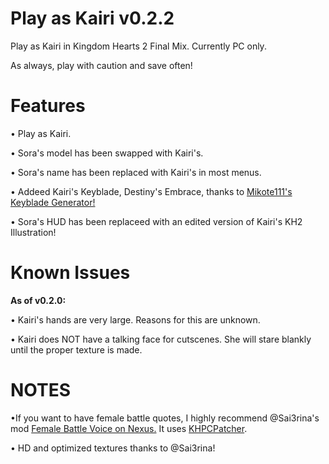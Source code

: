 # Play as Kairi v0.2.2
Play as Kairi in Kingdom Hearts 2 Final Mix. Currently PC only.

As always, play with caution and save often!


# Features
• Play as Kairi.

• Sora's model has been swapped with Kairi's.

• Sora's name has been replaced with Kairi's in most menus.

• Addeed Kairi's Keyblade, Destiny's Embrace, thanks to [Mikote111's Keyblade Generator!](https://www.nexusmods.com/kingdomhearts2finalmix/mods/129)

• Sora's HUD has been replaceed with an edited version of Kairi's KH2 Illustration!


# Known Issues
**As of v0.2.0:**

• Kairi's hands are very large. Reasons for this are unknown.

• Kairi does NOT have a talking face for cutscenes. She will stare blankly until the proper texture is made.


# NOTES
•If you want to have female battle quotes, I highly recommend @Sai3rina's mod [Female Battle Voice on Nexus.](https://www.nexusmods.com/kingdomhearts2finalmix/mods/106) It uses [KHPCPatcher](https://github.com/AntonioDePau/KHPCPatchManager/releases).

• HD and optimized textures thanks to @Sai3rina!
